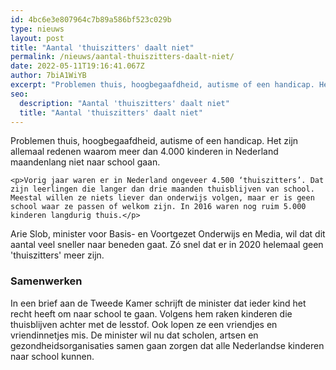 ```yaml
---
id: 4bc6e3e807964c7b89a586bf523c029b
type: nieuws
layout: post
title: "Aantal 'thuiszitters' daalt niet"
permalink: /nieuws/aantal-thuiszitters-daalt-niet/
date: 2022-05-11T19:16:41.067Z
author: 7biA1WiYB
excerpt: "Problemen thuis, hoogbegaafdheid, autisme of een handicap. Het zijn allemaal redenen waarom meer dan 4.000 kinderen in Nederland maandenlang niet naar school gaan.  "
seo:
  description: "Aantal 'thuiszitters' daalt niet"
  title: "Aantal 'thuiszitters' daalt niet"
---
```

Problemen thuis, hoogbegaafdheid, autisme of een handicap. Het zijn allemaal redenen waarom meer dan 4.000 kinderen in Nederland maandenlang niet naar school gaan.  

    <p>Vorig jaar waren er in Nederland ongeveer 4.500 ‘thuiszitters’. Dat zijn leerlingen die langer dan drie maanden thuisblijven van school. Meestal willen ze niets liever dan onderwijs volgen, maar er is geen school waar ze passen of welkom zijn. In 2016 waren nog ruim 5.000 kinderen langdurig thuis.</p>
<p>Arie Slob, minister voor Basis- en Voortgezet Onderwijs en Media, wil dat dit aantal veel sneller naar beneden gaat. Zó snel dat er in 2020 helemaal geen 'thuiszitters' meer zijn.</p>
<h3>Samenwerken</h3>
<p>In een brief aan de Tweede Kamer schrijft de minister dat ieder kind het recht heeft om naar school te gaan. Volgens hem raken kinderen die thuisblijven achter met de lesstof. Ook lopen ze een vriendjes en vriendinnetjes mis. De minister wil nu dat scholen, artsen en gezondheidsorganisaties samen gaan zorgen dat alle Nederlandse kinderen naar school kunnen.</p>  
